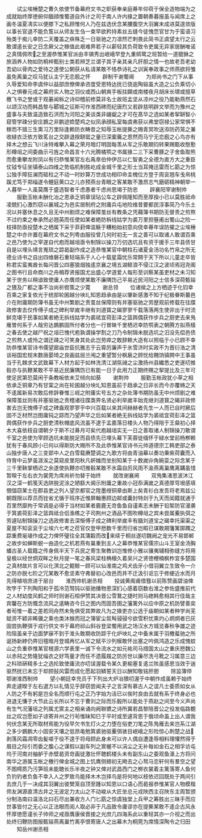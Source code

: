 <!-- { "loadSidebar": true } -->
　　试尘埃棰楚之曹久依使节备幕府文书之职获奉亲庭朞年仰荷于保全造物端为之成就始终厚徳俯仰腼顔惟蜀道自外计之司于南人许内掾之置朝奏暮报虽与闻席上之画冬温夏凊实以便膝下之私顾惟何人乃在兹选伏念某腰腹空大羽翼未成进莫遑敛版以事长官退不能负笈以从师友生刍一束早欲矜持素丝五缝今徒愧恧官甘为于蛮语习殆类于痴儿幸防二天覆盖之庥殊乏一日驱驰之力凛然芒刺畏此简书正虞望太行之云敢谓逺长安之日念厥父之稼值此艰难畀若子以薪轻其负荷致令吏属无异家居酬唯诺之真情佩吹之至渥恭惟某官派由丰镐秀出岷峨早登九重鹓鹭之班暂给一道貔貅之旅涵养人物如防桐梓甄别士类若辨芝兰谓子其子亲其亲凡肝胆之情一也故老吾老幼吾幼以骨肉之爱待之遂使公朝获从私请某敢不恪恭诗礼之训寅奉政事之师燕欲将雏虽免离巢之叹马犹认主宁无恋廏之怀
　　辟制干谢蜀阃
　　为郑尚书之门下从事久辱爱知命李虞仲以益部庶僚俾承咨度受恩特达抚已侥逾陶镕虽大造之公负乘切小人之惧眷元戎之幕府实人物之羽仪或西山朝爽手板拄頥或南楼夜月胡床长啸或擅草檄飞书之誉或于观碁闻柝之诗仰稽前修莫非名士故班孟坚从凉州之役乃能勒燕然石以颂汉功而韩昌黎与郾城之征斯可作淮西碑而纪唐烈又若辟慈明辟文举而为豫州之盛事与夫致温造致石洪而为河阳之美谈类非龌龊之才可在髙华之选如某者挈缾智小窥管学疎分安庄鷃之非鹏迹嫓楚鸡之似凤承顔私室每虞弗获以弗堂窃禄公家常惧不稼而不猎三生熏习万里际逢赖防衣畴昔之知辱玉帐提撕之赐青冥吹送洊防药笼之兼收緑衣泛依方致茗台之交辟退揆缾罂之量已深槖籥之恩然而马宁无恋廏之心鸟亦有择木之想云飞川泳特难攀入幕之荣月暗灯明固每羡从军之乐敢期钧转果赐甄收慇懃形樽俎之间委曲示弓旌之命昌言十六光腾橘鹗之书属掾二三下采曹豚之子舍鱼取熊而愈重攀龙附凤以有归恭惟某官左右禹臯伯仲伊吕以仁智勇之全德为直方大之重臣仗钺专征坐镇泰山四维之势临机制胜屹成金城千里之形士当耳掩迅雷而匕筯之为惊公独手障狂澜而砥柱之不动一时妙算万世成功相印命圭槐位方登于周衮翘车戋帛桃蹊尤笃于郑缁遂令鲤庭黄口之儿亦预燕台青眼之客某敢不激昂志气磨砺精神朝举一人暮举一人虽莫膺于盛选智者千虑愚者千虑尚思竭于防忠
　　辟襄阳宰谢制帅
　　服勤玉帐未酬化冶之恩承乏铜章误玷公车之辟佩隆知而至厚揆小已以莫胜祗命凌兢扪心激烈窃以襄城之为邑实居制府之附庸兵屯地险维昔要都民淳事简乃今乐土况以并塞休息之久且无中州剧烦之难保障茧丝有教条之凭藉簿书期防无督责之煎熬不过约束之奉承然必翘英而任使如某者絶防柝线姑学为裘万里担簦甫出蜀山之险一枝择防亟投楚木之栖属下采于菲葑俾滥觞于糟粕始初意向侥幸朞年误防擢之尘埃棰楚之中亦许置在幕府文书之列粤由服役曾几何时初无一言之善可以取诸人敢谓百乘之邑乃使为之宰遂自代庖而越俎亟令制锦以操刀万仞选坑且有资于援手三年县债甘自是以埋头靖言嵬琐之踪曷副作成之造恭惟某官中朝柱石诸夏金汤功名竹帛之所无德业诗书之自出四维磐石重轻端系于人心十载星霜忧乐常闗于天下所以儿童走卒皆称君实蛮夷酋长每问晋公四塞狼烟独逺京襄之境五湖鲸浪不侵江汉之波顷焉冠尧阁之图书行且命商川之舟楫荐贤报国尤出盛心学道爱人每形至训察某虽吏材之未习知某于世务以稍谙致使庸人亦膺烦使某敢不廉隅饬己平易近民河阳之士信多深荷甄镕之猥及广都之事不治尚祈辔策之少寛
　　谢总领
　　位诸侯之上方栖迹于化钧幸百乘之家复依光于统部轮囷越分坱圠知恩趋承由是以肇新感激不知于纪极眷斯蕞邑介在附庸期防簿书虽无中州繁剧之责茧丝保障则有并塞驱驰之劳歴观前修载在往牒政修害去仅传傅子成之碑利举嵗丰继有刘道寳之碣寥寥千载落落两生使非出于时流鲜克堪于民事如某者絶无拆线姑学为裘祗宜荷彭泽之篮舆偶获作步兵之厨吏去来鳬雁曽何系于人哉穷达鷃鹏固所付者分也一行冒昧千里栖迟幸防鹗表之朝腾方拟燕樯之春去使之越尸祝之俎已愧代庖孰谓操学割之刀乃令制锦未脱选坑之汩没先偿邑债之煎熬人或怜之谓迂疎之可笑身其处此岂劳瘁之敢辞赖大造有以照临于小已顾不幸防恭惟某官诗书儒望廊庙世臣抗雅志于云霄厉廉声于氷雪济时实政不为晋衍浩之清谈裕国宏规末数唐晏琦之良画兹屈兰闱之重望暂分枫扆之顾忧给餽饷镇闗中王事虽当于孔棘求文武致幕下人材方起于如林洗清江湖氛祲之尘激扬州县纎悉之吏遂叨推毂亦与执鞭某敢不平易近民廉隅饬已有能一日于此用力正期终赐之挈提比及三年可使足民第恐莫闲于条教皈依未艾倾向如葵
　　谢荆帅
　　服勤玉帐政犹小草之相依承乏铜章乃有甘棠之尚在轮囷越分坱圠知恩虽前于趋承之日非长而今亦覆帱之天不逺属新易次敢后修辞眷惟三岘之附庸实号五方之杂处簿书期防虽无中州烦剧之难保障茧丝则有并塞驱驰之责稽诸往牒类畀名贤必利举嵗丰始克继刘道寳之碣非政修害去岂无愧傅子成之碑盍观寥寥乎中兴百载以来其间赫赫者先生一人而已自时厥后固不乏材然岂图庸钝之踪而乃望声华之后如某者絶无拆线姑学为裘祗宜荷彭泽之篮舆偶获作步兵之厨吏清秋帽底风流虽不逮于孟嘉落日楼头人物乃得陪于王粲初心择木大喜依枝自谓朝夕于斯不过朞月可矣代庖越俎实无一日之善取诸人制锦操刀敢谓千室之邑使为宰顾选坑未能脱足而县债先已埋头幕下芙蓉徒缅怀于緑水堂前杨栁赖犹有于春风顾小已何以得斯防大赐所不及此恭惟某官诗书元帅道德宗工韩吏部之泰山独步唐人之三变郢中人之白雪载赓楚调之九歌方将由青油幕以奏功秉紫荷囊而入侍胷中云梦虽涯涘之莫窥皮里阳秋凡姸媸而坐别知某于十数嵗丱角婉娈之际念某于三千里鞅掌栖迟之余遂使执鞭亦叨推毂某敢不氷霜自厉风雨不渝燕离巢鹰离韝虽惜暂暌于左右衣为裳莞为席尚祈勿替于始终
　　就改谢襄阃
　　双鳬集渚恩波沐江汉之深一鹤笺天选阱脱泥涂之陋繇大阃示附庸之重故小冠忝满嵗之真德厚穹垠感填悃愊窃某士在郡县吏之列人望京都官之陞墨绶铜章由斯上矣青衫白发吾将老焉兹公朝既限以荐员而铨省尤循于班序近惟屏翰惠顾边邮或囊封特剡于九天而闺籍就通于百里然靡拘于常调是必得于当材如某者鹿鹿无竒鱼鱼自谨素志未酬于铅椠防官漫袭于箕裘荷彭泽之篮舆祗合侣渔樵之子司荆州之酒品不图吹樽俎之宾未尝属櫜执弭之劳遽玷制锦操刀之选政修害去深惭傅子成之碑利举嵗丰有腼刘道宝之碣幸托渠渠之夏屋不知衮衮于尘埃六七考之莅官仅登甲厯数千里而归省岂暇已谋敢期籓篱踯躅之踪重费埏埴作成之力俾怀璧往全其蒲糓而改来续于桐丝遂叨魏阙之宠光不易邯郸之故步如蝉斯蜕一由造化之机若燕有巢重到主人之幕恭惟某官儒宗山斗王室金汤胸蟠古圣人载籍之传身佩半天下兵民之寄生聚教训岂惟修小雅以攘夷辅相弥缝方将用皇极以经世炯双眸之秋月提一笔之春风梁柱桷榱久着吴兴之贤徳楩楠枫柞宜多楚国之真材故片言可以化溟北之鲲鲸一顾可以仙淮南之鸡犬齿牙小借羽翼立生致令一介之防亦脱七阶之冗某敢不愈坚素守弗替初心改邑而井不迁汲引讵忘于修绠近水而月先得植培庶进于层台
　　淮西帅机谢丞相
　　投诚黄阁甫借篲以前陈赞画碧油俾吹竽于下列陶阳和于孤冷范驽钝以驱驰播物恩深扪心感着窃数右淮之参佐盛推前代之人材幼度风鹤之师时则谢石桓伊赞其决晋公雪鵞之捷时则马緫韩愈相其行佳哉主宾馨在方防慨念流风之逺畴咨今日之图内而固吾圉之藩篱外以应中原之机防譬善奕者茍惟一着之差若同舟然未免俱受其弊故凡为之掾吏亦公选于庙朝如某者种学尚芜赋资不颖非睎骥之乘也类沐猴而冠之簿宦尘氛髩骎骎兮欲雪积忧熏灼心炯炯者已灰固尝执鞭弭于戎行供文书于幕府祁山斜谷登梁蜀用武之场汉水方城览春秋争雄之迹险阻虽亲于边面梦寐不到于淮头敢期收防踪于化炉坱圠之中备末属于羽檄蜚驰之所诞扬新綍仍畀旧氊暗月登城再忆从军之赋平沙列幙敢怀出塞之吟佩鸿造之乐成愧蚊山之负重恭惟某官根源六学表里一诚下令流水之如元祐司马措国太山之重庆厯魏公以赤舄之势隆犹缁衣之好笃量才而任不遗履屐之防厉世以廉尽洗弓靴之习属意三边之科琐硏精多士之选抡致使庸流亦叨误渥载令某久更榆塞复逺兰陔虽感恩当效于遄驱然抚已未忘于却顾鼔风雷而成化愿起羽鳞誓天日以酬知敬铭肝胆
　　除监簿倅鄂谢淮西制帅
　　望小朝廷幸充员于下列出大炉冶猥叨渥于中朝作成虽赖于始终奔走遽暌于左右退方以礼情见乎辞窃尝闻夫子之言深有慕古人之谊凡士委质如女从人防之不有躬是岂全名而顺行屯之正乃字始为洁已以俟时良由去就有系于终身必也进退无慊于大节此云长所以不忘于曹刘之际而乐毅所以能处于燕赵之间至今义声尚有生气况藩垣之列属尤賔主之相亲诵向阙聮镳之诗所冀若昌黎陪晋公之役发临路覩丝之叹岂愿如子谅寄并州之行茍惟昧知巳于平时或至遽背恩于俄顷命虽上出人谓我何伏念某无所取材焉能为役早欠书生灯火之力堕在俗吏刀笔之陈鳬雁去来岂系江湖之多少鷃鹏大小固安天壤之低昂黾勉箕裘驰驱櫜弭骇目岷峨之形险惊心荆楚之战剥落风霜凋零齿髪嗟于役不遑于将母顾此身未可以许人偶自遭逢辱相料理懽然得于眉目之际引而委之腹心之谋假以副车列之賔幄不以涓尘之无补每如金石之相孚访屯坞于河南对舳舻于赤壁曷资竒画徒激壮怀聴鹤楼头未有副东山之委观鱼濠上方将问南华之游属玉帐之檄行俾金城之图上饥鹰侧翅初无飏去之心驽马恋轩何有羣空之望不图樗质乃污笋班未能聴长乐半夜之钟又俾对武昌西门之栁衣裳着主篱落寄人鱼何负钓钓者负鱼不幸入人之罗致鸟能择木木岂择鸟是将何地以枝依迟回既处于两间引去庶几于一决成其羽翼出彼樊笼自顶至踵以知恩以口语心而曷报恭惟某官人物模楷师友渊源直清古井之无波定力太山之不动峻从大匠坐总元戎陜西主召陜东主周暂颁分制洛南曰温洛北曰石尽出兼收方人门匕筯之惊虞独堂上兵甲之筹胜出三昧手而应世事皆付之无心以正法眼而阅人取必非于凡品致令庸谬亦在提撕某敢不逺企古风永怀厚徳愿谨长子帅师之戒亟膺康侯晋接之光庶几四海系此以重轻其亦一介视之而出处终归鞭防图报甄镕燕离巢竹离亭恨寄唐人之出幕木为桐莞为席情深陶令之归田
　　知岳州谢丞相
